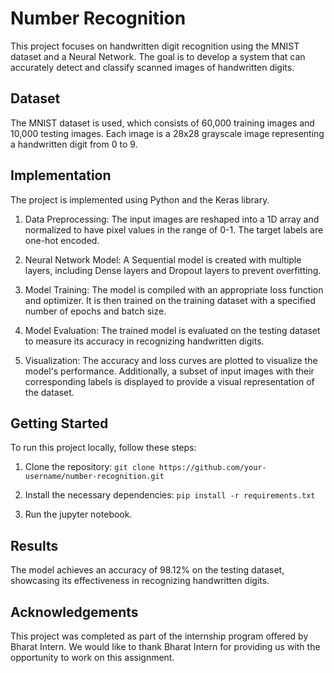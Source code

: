 # Number Recognition

This project focuses on handwritten digit recognition using the MNIST dataset and a Neural Network. The goal is to develop a system that can accurately detect and classify scanned images of handwritten digits.

## Dataset

The MNIST dataset is used, which consists of 60,000 training images and 10,000 testing images. Each image is a 28x28 grayscale image representing a handwritten digit from 0 to 9.

## Implementation

The project is implemented using Python and the Keras library.

1. Data Preprocessing: The input images are reshaped into a 1D array and normalized to have pixel values in the range of 0-1. The target labels are one-hot encoded.

2. Neural Network Model: A Sequential model is created with multiple layers, including Dense layers and Dropout layers to prevent overfitting.

3. Model Training: The model is compiled with an appropriate loss function and optimizer. It is then trained on the training dataset with a specified number of epochs and batch size.

4. Model Evaluation: The trained model is evaluated on the testing dataset to measure its accuracy in recognizing handwritten digits.

5. Visualization: The accuracy and loss curves are plotted to visualize the model's performance. Additionally, a subset of input images with their corresponding labels is displayed to provide a visual representation of the dataset.

## Getting Started

To run this project locally, follow these steps:

1. Clone the repository: `git clone https://github.com/your-username/number-recognition.git`

2. Install the necessary dependencies: `pip install -r requirements.txt`

3. Run the jupyter notebook.

## Results

The model achieves an accuracy of 98.12% on the testing dataset, showcasing its effectiveness in recognizing handwritten digits.

## Acknowledgements

This project was completed as part of the internship program offered by Bharat Intern. We would like to thank Bharat Intern for providing us with the opportunity to work on this assignment.

